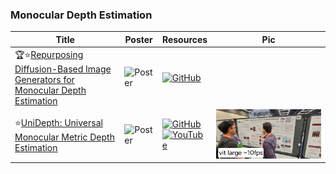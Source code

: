### Monocular Depth Estimation 
|Title|Poster|Resources|Pic|
|------|------|------|------|
| 🏆⭐[Repurposing Diffusion-Based Image Generators for Monocular Depth Estimation ](https://openaccess.thecvf.com/content/CVPR2024/html/Ke_Repurposing_Diffusion-Based_Image_Generators_for_Monocular_Depth_Estimation_CVPR_2024_paper.html)|![Poster](https://github.com/HeChengHui/CVPR2024/blob/main/Papers/Topics/3D/assets/31264.png) | [![GitHub](https://img.shields.io/github/stars/prs-eth/Marigold?style=social)](https://github.com/prs-eth/Marigold)
| ⭐[UniDepth: Universal Monocular Metric Depth Estimation ](https://openaccess.thecvf.com/content/CVPR2024/html/Piccinelli_UniDepth_Universal_Monocular_Metric_Depth_Estimation_CVPR_2024_paper.html)| ![Poster](https://cvpr.thecvf.com/media/PosterPDFs/CVPR%202024/31417.png?t=1717341105.3875897) | [![GitHub](https://img.shields.io/github/stars/lpiccinelli-eth/unidepth?style=social)](https://github.com/lpiccinelli-eth/unidepth)<br> [![YouTube](https://img.shields.io/badge/YouTube-%23FF0000.svg?style=for-the-badge&logo=YouTube&logoColor=white)](https://www.youtube.com/watch?v=2UmIVURmepE)| ![Pic](https://github.com/HeChengHui/CVPR2024/blob/main/Papers/Topics/3D/assets/WhatsApp%20Image%202024-07-04%20at%2016.14.17.jpeg)
